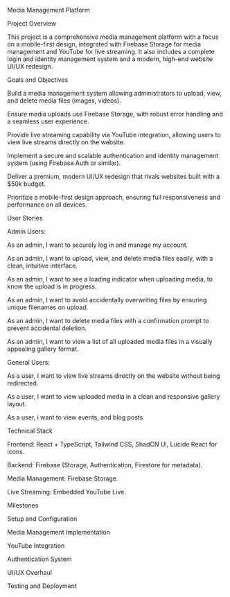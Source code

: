 Media Management Platform

Project Overview

This project is a comprehensive media management platform with a focus on a mobile-first design, integrated with Firebase Storage for media management and YouTube for live streaming. It also includes a complete login and identity management system and a modern, high-end website UI/UX redesign.

Goals and Objectives

Build a media management system allowing administrators to upload, view, and delete media files (images, videos).

Ensure media uploads use Firebase Storage, with robust error handling and a seamless user experience.

Provide live streaming capability via YouTube integration, allowing users to view live streams directly on the website.

Implement a secure and scalable authentication and identity management system (using Firebase Auth or similar).

Deliver a premium, modern UI/UX redesign that rivals websites built with a $50k budget.

Prioritize a mobile-first design approach, ensuring full responsiveness and performance on all devices.

User Stories

Admin Users:

As an admin, I want to securely log in and manage my account.

As an admin, I want to upload, view, and delete media files easily, with a clean, intuitive interface.

As an admin, I want to see a loading indicator when uploading media, to know the upload is in progress.

As an admin, I want to avoid accidentally overwriting files by ensuring unique filenames on upload.

As an admin, I want to delete media files with a confirmation prompt to prevent accidental deletion.

As an admin, I want to view a list of all uploaded media files in a visually appealing gallery format.

General Users:

As a user, I want to view live streams directly on the website without being redirected.

As a user, I want to view uploaded media in a clean and responsive gallery layout.

As a user, i want to view events, and blog posts

Technical Stack

Frontend: React + TypeScript, Tailwind CSS, ShadCN UI, Lucide React for icons.

Backend: Firebase (Storage, Authentication, Firestore for metadata).

Media Management: Firebase Storage.

Live Streaming: Embedded YouTube Live.

Milestones

Setup and Configuration

Media Management Implementation

YouTube Integration

Authentication System

UI/UX Overhaul

Testing and Deployment

